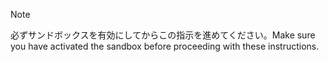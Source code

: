 > [!NOTE]
> <span data-ttu-id="e54ff-101">必ずサンドボックスを有効にしてからこの指示を進めてください。</span><span class="sxs-lookup"><span data-stu-id="e54ff-101">Make sure you have activated the sandbox before proceeding with these instructions.</span></span>